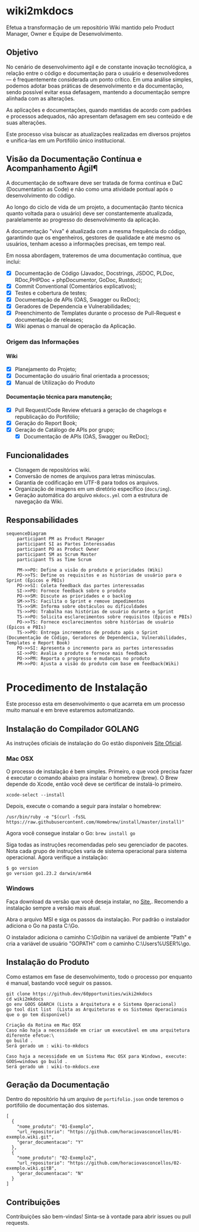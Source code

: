 # wiki2mkdocs
Efetua a transformação de um repositório Wiki mantido pelo Product Manager, Owner e Equipe de Desenvolvimento.

## Objetivo
No cenário de desenvolvimento ágil e de constante inovação tecnológica, a relação entre o código e documentação para o usuário e desenvolvedores — é frequentemente considerada um ponto crítico. Em uma análise simples, podemos adotar boas práticas de desenvolvimento e da documentação, sendo possível evitar essa defasagem, mantendo a documentação sempre alinhada com as alterações.

As aplicações e documentações, quando mantidas de acordo com padrões e processos adequados, não apresentam defasagem em seu conteúdo e de suas alterações.

Este processo visa buiscar as atualizações realizadas em diversos projetos e unifica-las em um Portifólio único institucional.

## Visão da Documentação Contínua e Acompanhamento Ágil¶
A documentação de software deve ser tratada de forma contínua e DaC (Documentation as Code) e não como uma atividade pontual após o desenvolvimento do código.

Ao longo do ciclo de vida de um projeto, a documentação (tanto técnica quanto voltada para o usuário) deve ser constantemente atualizada, paralelamente ao progresso do desenvolvimento da aplicação.

A documentação "viva" é atualizada com a mesma frequência do código, garantindo que os engenheiros, gestores de qualidade e até mesmo os usuários, tenham acesso a informações precisas, em tempo real.

Em nossa abordagem, trateremos de uma documentação contínua, que inclui:

- [x] Documentação de Código (Javadoc, Docstrings, JSDOC, PLDoc, RDoc,PHPDoc + phpDocumentor, GoDoc, Rustdoc);
- [x] Commit Conventional (Comentários explicativos);
- [x] Testes e cobertura de testes;
- [x] Documentação de APIs (OAS, Swagger ou ReDoc);
- [x] Geradores de Dependencia e Vulnerabilidades;
- [x] Preenchimento de Templates durante o processo de Pull-Request e documentação de releases;
- [x] Wiki apenas o manual de operação da Aplicação.

### Origem das Informações

#### Wiki
- [x] Planejamento do Projeto;
- [x] Documentação do usuário final orientada a processos;
- [x] Manual de Utilização do Produto

#### Documentação técnica para manutenção;
- [x] Pull Request/Code Review efetuará a geração de chagelogs e republicação do Portifólio;
- [x] Geração do Report Book;
- [x] Geração de Catálogo de APIs por grupo;
   - [x] Documentação de APIs (OAS, Swagger ou ReDoc);

## Funcionalidades
- Clonagem de repositórios wiki.
- Conversão de nomes de arquivos para letras minúsculas.
- Garantia de codificação em UTF-8 para todos os arquivos.
- Organização de imagens em um diretório específico (`docs/img`).
- Geração automática do arquivo `mkdocs.yml` com a estrutura de navegação da Wiki.

## Responsabilidades

```mermaid
sequenceDiagram
    participant PM as Product Manager
    participant SI as Partes Interessadas
    participant PO as Product Owner
    participant SM as Scrum Master
    participant TS as Time Scrum

    PM->>PO: Define a visão do produto e prioridades (Wiki)
    PO->>TS: Define os requisitos e as histórias de usuário para o Sprint (Épicos e PBIs)
    PO->>SI: Coleta feedback das partes interessadas
    SI->>PO: Fornece feedback sobre o produto
    PO->>SM: Discute as prioridades e o backlog
    SM->>TS: Facilita o Sprint e remove impedimentos
    TS->>SM: Informa sobre obstáculos ou dificuldades
    TS->>PO: Trabalha nas histórias de usuário durante o Sprint
    TS->>PO: Solicita esclarecimentos sobre requisitos (Épicos e PBIs)
    PO->>TS: Fornece esclarecimentos sobre histórias de usuário (Épicos e PBIs)
    TS->>PO: Entrega incrementos de produto após o Sprint (Documentação de Código, Geradores de Dependencia, Vulnerabilidades, Templates e Report Book)
    PO->>SI: Apresenta o incremento para as partes interessadas
    SI->>PO: Avalia o produto e fornece mais feedback
    PO->>PM: Reporta o progresso e mudanças no produto
    PM->>PO: Ajusta a visão do produto com base em feedback(Wiki)
```

# Procedimento de Instalação
Este processo esta em desenvolvimento o que acarreta em um processo muito manual e em breve estaremos automatizando.
## Instalação do Compilador GOLANG
As instruções oficiais de instalação do Go estão disponíveis [Site Oficial](http://www.golangbr.org/doc/instalacao).
### Mac OSX
O processo de instalação é bem simples. Primeiro, o que você precisa fazer é executar o comando abaixo pra instalar o homebrew (brew). O Brew depende do Xcode, então você deve se certificar de instalá-lo primeiro.

```xcode-select --install```

Depois, execute o comando a seguir para instalar o homebrew:

```/usr/bin/ruby -e "$(curl -fsSL https://raw.githubusercontent.com/Homebrew/install/master/install)"```

Agora você consegue instalar o Go:
```brew install go```

Siga todas as instruções recomendadas pelo seu gerenciador de pacotes. Nota cada grupo de instruções varia de sistema operacional para sistema operacional. Agora verifique a instalação:
```
$ go version
go version go1.23.2 darwin/arm64
```

### Windows
Faça download da versão que você deseja instalar, no [Site](https://go.dev/dl/),. Recomendo a instalação sempre a versão mais atual.

Abra o arquivo MSI e siga os passos da instalação. Por padrão o instalador adiciona o Go na pasta C:\Go.

O instalador adiciona o caminho C:\Go\bin na variável de ambiente "Path" e cria a variável de usuário "GOPATH" com o caminho C:\Users\%USER%\go.

## Instalação do Produto
Como estamos em fase de desenvolvimento, todo o processo por enquanto é manual, bastando você seguir os passos.

```
git clone https://github.dev/60pportunities/wiki2mkdocs
cd wiki2mkdocs
go env GOOS GOARCH (Lista a Arquitetura e o Sistema Operacional)
go tool dist list  (Lista as Arquiteturas e os Sistemas Operacionais que o go tem disponível)

Criação da Rotina em Mac OSX
Caso não haja a necessidade em criar um executável em uma arquitetura diferente efetue:\
go build .
Será gerado um : wiki-to-mkdocs

Caso haja a necessidade em um Sistema Mac OSX para Windows, execute:
GOOS=windows go build .
Será gerado um : wiki-to-mkdocs.exe
```
## Geração da Documentação
Dentro do repositório há um arquivo de `portifolio.json` onde teremos o portifólio de documentação dos sistemas.

```
[
  {
    "nome_produto": "01-Exemplo",
    "url_repositorio": "https://github.com/horaciovasconcellos/01-exemplo.wiki.git",
    "gerar_documentacao": "Y"
  },
  {
    "nome_produto": "02-Exemplo2",
    "url_repositorio": "https://github.com/horaciovasconcellos/02-exemplo.wiki.gitB",
    "gerar_documentacao": "N"
  }
]
```

## Contribuições

Contribuições são bem-vindas! Sinta-se à vontade para abrir issues ou pull requests.
